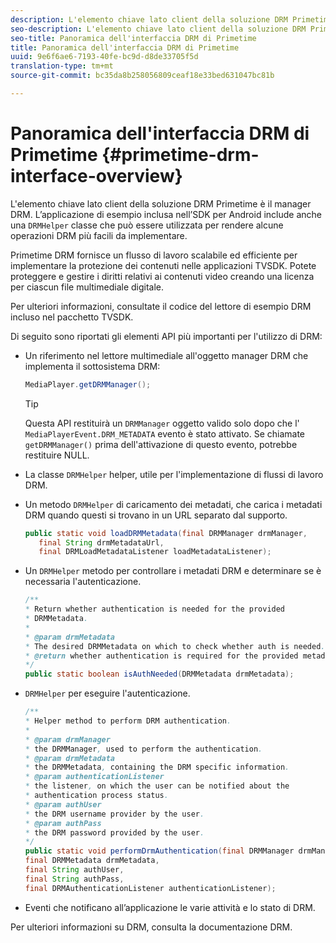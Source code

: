 ```yaml
---
description: L'elemento chiave lato client della soluzione DRM Primetime è il manager DRM. L’applicazione di esempio inclusa nell’SDK per Android include anche una classe DRMHelper che può essere utilizzata per rendere alcune operazioni DRM più facili da implementare.
seo-description: L'elemento chiave lato client della soluzione DRM Primetime è il manager DRM. L’applicazione di esempio inclusa nell’SDK per Android include anche una classe DRMHelper che può essere utilizzata per rendere alcune operazioni DRM più facili da implementare.
seo-title: Panoramica dell'interfaccia DRM di Primetime
title: Panoramica dell'interfaccia DRM di Primetime
uuid: 9e6f6ae6-7193-40fe-bc9d-d8de33705f5d
translation-type: tm+mt
source-git-commit: bc35da8b258056809ceaf18e33bed631047bc81b

---
```



# Panoramica dell&#39;interfaccia DRM di Primetime {#primetime-drm-interface-overview}

L&#39;elemento chiave lato client della soluzione DRM Primetime è il manager DRM. L’applicazione di esempio inclusa nell’SDK per Android include anche una `DRMHelper` classe che può essere utilizzata per rendere alcune operazioni DRM più facili da implementare.

<!--<a id="section_4DD54E085AB345FE9BE00865E56B28DB"></a>-->

Primetime DRM fornisce un flusso di lavoro scalabile ed efficiente per implementare la protezione dei contenuti nelle applicazioni TVSDK. Potete proteggere e gestire i diritti relativi ai contenuti video creando una licenza per ciascun file multimediale digitale.

Per ulteriori informazioni, consultate il codice del lettore di esempio DRM incluso nel pacchetto TVSDK.

Di seguito sono riportati gli elementi API più importanti per l&#39;utilizzo di DRM:

* Un riferimento nel lettore multimediale all&#39;oggetto manager DRM che implementa il sottosistema DRM:

   ```java
   MediaPlayer.getDRMManager();
   ```

   >[!TIP]
   >
   >Questa API restituirà un `DRMManager` oggetto valido solo dopo che l&#39; `MediaPlayerEvent.DRM_METADATA` evento è stato attivato. Se chiamate `getDRMManager()` prima dell&#39;attivazione di questo evento, potrebbe restituire NULL.

* La classe `DRMHelper` helper, utile per l&#39;implementazione di flussi di lavoro DRM.
* Un metodo `DRMHelper` di caricamento dei metadati, che carica i metadati DRM quando questi si trovano in un URL separato dal supporto.

   ```java
   public static void loadDRMMetadata(final DRMManager drmManager,  
      final String drmMetadataUrl,  
      final DRMLoadMetadataListener loadMetadataListener);
   ```

* Un `DRMHelper` metodo per controllare i metadati DRM e determinare se è necessaria l&#39;autenticazione.

   ```java
   /** 
   * Return whether authentication is needed for the provided 
   * DRMMetadata. 
   * 
   * @param drmMetadata 
   * The desired DRMMetadata on which to check whether auth is needed. 
   * @return whether authentication is required for the provided metadata 
   */ 
   public static boolean isAuthNeeded(DRMMetadata drmMetadata);
   ```

* `DRMHelper` per eseguire l&#39;autenticazione.

   ```java
   /** 
   * Helper method to perform DRM authentication. 
   * 
   * @param drmManager 
   * the DRMManager, used to perform the authentication. 
   * @param drmMetadata 
   * the DRMMetadata, containing the DRM specific information. 
   * @param authenticationListener 
   * the listener, on which the user can be notified about the 
   * authentication process status. 
   * @param authUser 
   * the DRM username provider by the user. 
   * @param authPass 
   * the DRM password provided by the user. 
   */ 
   public static void performDrmAuthentication(final DRMManager drmManager,  
   final DRMMetadata drmMetadata,  
   final String authUser,  
   final String authPass,  
   final DRMAuthenticationListener authenticationListener);
   ```

* Eventi che notificano all’applicazione le varie attività e lo stato di DRM.

Per ulteriori informazioni su DRM, consulta la documentazione [](https://helpx.adobe.com/primetime/user-guide.html)DRM.
